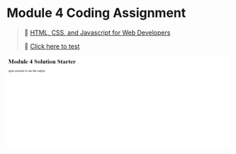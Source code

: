# Module 4 Coding Assignment

>🔶 <a href="https://www.coursera.org/learn/html-css-javascript-for-web-developers">HTML, CSS, and Javascript for Web Developers</a>
>
>🔶 <a href="https://vidigal-code.github.io/Module-4-Coding-Assignment/">Click here to test</a>
>

<img src="https://github.com/Vidigal-code/Coursera-Johns-Hopkins-University/blob/master/HTML-CSS-and-Javascript-for-Web-Developers/Module%204%20Coding%20Assignment/Lib/IMG/Module%204%20Coding%20Assignment.PNG">


